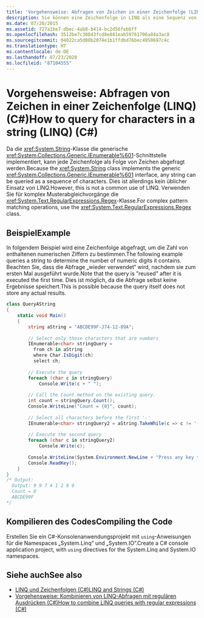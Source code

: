 ```yaml
---
title: 'Vorgehensweise: Abfragen von Zeichen in einer Zeichenfolge (LINQ) (C#)'
description: Sie können eine Zeichenfolge in LINQ als eine Sequenz von Zeichen abfragen. In diesem C#-Beispiel wird eine Zeichenfolge abgefragt, um die Zahl von enthaltenen numerischen Ziffern zu bestimmen.
ms.date: 07/20/2015
ms.assetid: 727a1be7-dbec-4ab8-b414-bc2d56feb6ff
ms.openlocfilehash: 3512be7c30843fcd8e881eab59761706a84a3ac8
ms.sourcegitcommit: 04022ca5d00b2074e1b1ffdbd76bec4950697c4c
ms.translationtype: HT
ms.contentlocale: de-DE
ms.lasthandoff: 07/23/2020
ms.locfileid: "87104555"
---
```

# <a name="how-to-query-for-characters-in-a-string-linq-c"></a><span data-ttu-id="e6410-104">Vorgehensweise: Abfragen von Zeichen in einer Zeichenfolge (LINQ) (C#)</span><span class="sxs-lookup"><span data-stu-id="e6410-104">How to query for characters in a string (LINQ) (C#)</span></span>
<span data-ttu-id="e6410-105">Da die <xref:System.String>-Klasse die generische <xref:System.Collections.Generic.IEnumerable%601>-Schnittstelle implementiert, kann jede Zeichenfolge als Folge von Zeichen abgefragt werden.</span><span class="sxs-lookup"><span data-stu-id="e6410-105">Because the <xref:System.String> class implements the generic <xref:System.Collections.Generic.IEnumerable%601> interface, any string can be queried as a sequence of characters.</span></span> <span data-ttu-id="e6410-106">Dies ist allerdings kein üblicher Einsatz von LINQ.</span><span class="sxs-lookup"><span data-stu-id="e6410-106">However, this is not a common use of LINQ.</span></span> <span data-ttu-id="e6410-107">Verwenden Sie für komplex Musterabgleichvorgänge die <xref:System.Text.RegularExpressions.Regex>-Klasse.</span><span class="sxs-lookup"><span data-stu-id="e6410-107">For complex pattern matching operations, use the <xref:System.Text.RegularExpressions.Regex> class.</span></span>  
  
## <a name="example"></a><span data-ttu-id="e6410-108">Beispiel</span><span class="sxs-lookup"><span data-stu-id="e6410-108">Example</span></span>  
 <span data-ttu-id="e6410-109">In folgendem Beispiel wird eine Zeichenfolge abgefragt, um die Zahl von enthaltenen numerischen Ziffern zu bestimmen.</span><span class="sxs-lookup"><span data-stu-id="e6410-109">The following example queries a string to determine the number of numeric digits it contains.</span></span> <span data-ttu-id="e6410-110">Beachten Sie, dass die Abfrage „wieder verwendet“ wird, nachdem sie zum ersten Mal ausgeführt wurde.</span><span class="sxs-lookup"><span data-stu-id="e6410-110">Note that the query is "reused" after it is executed the first time.</span></span> <span data-ttu-id="e6410-111">Dies ist möglich, da die Abfrage selbst keine Ergebnisse speichert.</span><span class="sxs-lookup"><span data-stu-id="e6410-111">This is possible because the query itself does not store any actual results.</span></span>  
  
```csharp  
class QueryAString  
{  
    static void Main()  
    {  
        string aString = "ABCDE99F-J74-12-89A";  
  
        // Select only those characters that are numbers  
        IEnumerable<char> stringQuery =  
          from ch in aString  
          where Char.IsDigit(ch)  
          select ch;  
  
        // Execute the query  
        foreach (char c in stringQuery)  
            Console.Write(c + " ");  
  
        // Call the Count method on the existing query.  
        int count = stringQuery.Count();  
        Console.WriteLine("Count = {0}", count);  
  
        // Select all characters before the first '-'  
        IEnumerable<char> stringQuery2 = aString.TakeWhile(c => c != '-');  
  
        // Execute the second query  
        foreach (char c in stringQuery2)  
            Console.Write(c);  
  
        Console.WriteLine(System.Environment.NewLine + "Press any key to exit");  
        Console.ReadKey();  
    }  
}  
/* Output:  
  Output: 9 9 7 4 1 2 8 9  
  Count = 8  
  ABCDE99F  
*/  
```  
  
## <a name="compiling-the-code"></a><span data-ttu-id="e6410-112">Kompilieren des Codes</span><span class="sxs-lookup"><span data-stu-id="e6410-112">Compiling the Code</span></span>  
 <span data-ttu-id="e6410-113">Erstellen Sie ein C#-Konsolenanwendungsprojekt mit `using`-Anweisungen für die Namespaces „System.Linq“ und „System.IO“.</span><span class="sxs-lookup"><span data-stu-id="e6410-113">Create a C# console application project, with `using` directives for the System.Linq and System.IO namespaces.</span></span>  
  
## <a name="see-also"></a><span data-ttu-id="e6410-114">Siehe auch</span><span class="sxs-lookup"><span data-stu-id="e6410-114">See also</span></span>

- [<span data-ttu-id="e6410-115">LINQ und Zeichenfolgen (C#)</span><span class="sxs-lookup"><span data-stu-id="e6410-115">LINQ and Strings (C#)</span></span>](./linq-and-strings.md)
- [<span data-ttu-id="e6410-116">Vorgehensweise: Kombinieren von LINQ-Abfragen mit regulären Ausdrücken (C#)</span><span class="sxs-lookup"><span data-stu-id="e6410-116">How to combine LINQ queries with regular expressions (C#)</span></span>](./how-to-combine-linq-queries-with-regular-expressions.md)
